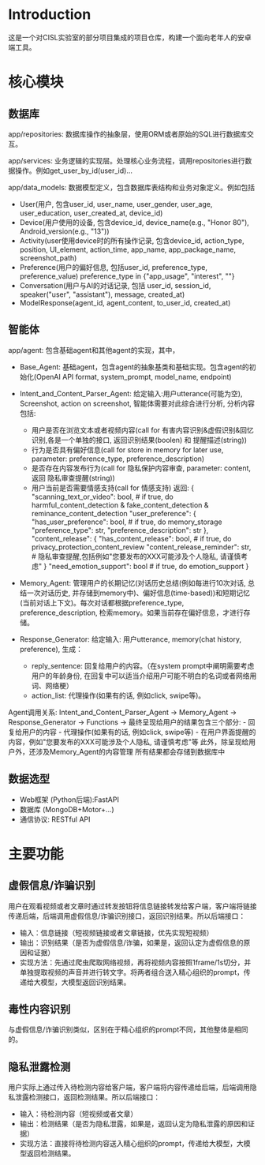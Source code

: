 # Introduction
这是一个对CISL实验室的部分项目集成的项目仓库，构建一个面向老年人的安卓端工具。

# 核心模块
## 数据库
app/repositories: 数据库操作的抽象层，使用ORM或者原始的SQL进行数据库交互。

app/services: 业务逻辑的实现层。处理核心业务流程，调用repositories进行数据操作。例如get_user_by_id(user_id)...

app/data_models: 数据模型定义，包含数据库表结构和业务对象定义。例如包括

- User(用户, 包含user_id, user_name, user_gender, user_age, user_education,  user_created_at, device_id)
- Device(用户使用的设备, 包含device_id, device_name(e.g., "Honor 80"), Android_version(e.g., "13"))
- Activity(user使用device时的所有操作记录, 包含device_id, action_type, position, UI_element, action_time, app_name, app_package_name, screenshot_path)
- Preference(用户的偏好信息, 包括user_id, preference_type, preference_value) preference_type in {"app_usage", "interest", ""}
- Conversation(用户与AI的对话记录, 包括 user_id, session_id, speaker("user", "assistant"), message, created_at)
- ModelResponse(agent_id, agent_content, to_user_id, created_at)

## 智能体
app/agent: 包含基础agent和其他agent的实现，其中，

- Base_Agent: 基础agent，包含agent的抽象基类和基础实现。包含agent的初始化(OpenAI API format, system_prompt, model_name, endpoint)

- Intent_and_Content_Parser_Agent: 给定输入:用户utterance(可能为空), Screenshot, action on screenshot, 智能体需要对此综合进行分析, 分析内容包括:
    - 用户是否在浏览文本或者视频内容(call for 有害内容识别&虚假识别&回忆识别,各是一个单独的接口, 返回识别结果(boolen) 和 提醒描述(string))
    - 行为是否具有偏好信息(call for store in memory for later use, parameter: preference_type, preference_description)
    - 是否存在内容发布行为(call for 隐私保护内容审查, parameter: content, 返回 隐私审查提醒(string))
    - 用户当前是否需要情感支持(call for 情感支持)
        返回: {
            "scanning_text_or_video": bool, # if true, do harmful_content_detection & fake_content_detection & reminance_content_detection
            "user_preference": {
                "has_user_preference": bool, # if true, do memory_storage
                "preference_type": str,
                "preference_description": str
            },
            "content_release": {
                "has_content_release": bool, # if true, do privacy_protection_content_review
                "content_release_reminder": str, # 隐私审查提醒,包括例如"您要发布的XXX可能涉及个人隐私, 请谨慎考虑"
            }
            "need_emotion_support": bool # if true, do emotion_support
        }
        
- Memory_Agent: 管理用户的长期记忆(对话历史总结(例如每进行10次对话, 总结一次对话历史, 并存储到memory中)、偏好信息(time-based))和短期记忆(当前对话上下文)。每次对话都根据preference_type, preference_description, 检索memory。如果当前存在偏好信息，才进行存储。

- Response_Generator: 给定输入: 用户utterance, memory(chat history, preference), 生成：
    - reply_sentence: 回复给用户的内容。（在system prompt中阐明需要考虑用户的年龄身份, 在回复中可以适当介绍用户可能不明白的名词或者网络用词、网络梗）
    - action_list: 代理操作(如果有的话, 例如click, swipe等)。

Agent调用关系:
    Intent_and_Content_Parser_Agent -> Memory_Agent -> Response_Generator
                                    -> Functions ->
    最终呈现给用户的结果包含三个部分:
    - 回复给用户的内容
    - 代理操作(如果有的话, 例如click, swipe等)
    - 在用户界面提醒的内容，例如"您要发布的XXX可能涉及个人隐私, 请谨慎考虑"等
    此外，除呈现给用户外，还涉及Memory_Agent的内容管理
    所有结果都会存储到数据库中

## 数据选型
- Web框架 (Python后端):FastAPI
- 数据库 (MongoDB+Motor+...)
- 通信协议: RESTful API

# 主要功能

## 虚假信息/诈骗识别

用户在观看视频或者文章时通过转发按钮将信息链接转发给客户端，客户端将链接传递后端，后端调用虚假信息/诈骗识别接口，返回识别结果。所以后端接口：
- 输入：信息链接（短视频链接或者文章链接，优先实现短视频）
- 输出：识别结果（是否为虚假信息/诈骗，如果是，返回认定为虚假信息的原因和证据）
- 实现方法：先通过爬虫爬取网络视频，再将视频内容按照1frame/1s切分，并单独提取视频的声音并进行转文字。将两者组合送入精心组织的prompt，传递给大模型，大模型返回识别结果。

## 毒性内容识别

与虚假信息/诈骗识别类似，区别在于精心组织的prompt不同，其他整体是相同的。

## 隐私泄露检测

用户实际上通过传入待检测内容给客户端，客户端将内容传递给后端，后端调用隐私泄露检测接口，返回检测结果。所以后端接口：
- 输入：待检测内容（短视频或者文章）
- 输出：检测结果（是否为隐私泄露，如果是，返回认定为隐私泄露的原因和证据）
- 实现方法：直接将待检测内容送入精心组织的prompt，传递给大模型，大模型返回检测结果。